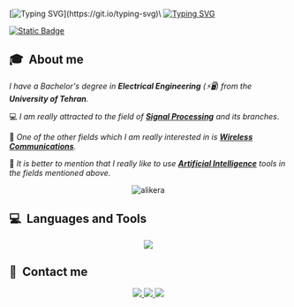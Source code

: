 
[![Typing SVG](https://readme-typing-svg.demolab.com/?lines=Hello+my+dear+fiend+👋;Welcome+to+my+GitHub+account!)](https://git.io/typing-svg)\
[![Typing SVG](https://readme-typing-svg.demolab.com?font=Georgia&duration=2502&pause=100&color=1C5483&multiline=true&width=600&height=80&lines=Erfan+Panahi;Research+Assistant+;Signal+Processing+%7C+Wireless+Communications+%7C+Artificial+Intelligence)](https://git.io/typing-svg)

[![Static Badge](https://img.shields.io/badge/Personal-Webpage-blue)](https:\\erfanpanahi.github.io)

## 🎓 &nbsp;About me
*I have a Bachelor's degree in ***Electrical Engineering*** (⚡🖥️) from the ***University of Tehran***.*

💻 *I am really attracted to the field of [**Signal Processing**](https://github.com/stars/ErfanPanahi/lists/signal-processing) and its branches*. 

📶 *One of the other fields which I am really interested in is [**Wireless Communications**](https://github.com/stars/ErfanPanahi/lists/communication-systems).*

🧠 *It is better to mention that I really like to use [**Artificial Intelligence**](https://github.com/stars/ErfanPanahi/lists/intelligent-systems) tools in the fields mentioned above.* 

<p align="center"> <img src="https://komarev.com/ghpvc/?username=erfanpanahi&label=Profile%20views" alt="alikera" /> </p>


## 💻 &nbsp;Languages and Tools
<p align="center"><img src="https://skillicons.dev/icons?i=py,r,matlab,cpp,c,pytorch,vscode,visualstudio,latex,anaconda,arduino,ps,&perline=12"><p>
  
## 💬 &nbsp;Contact me
<p align="center">
  <a href="https://www.linkedin.com/in/ErfanPanahi/"rel="nofollow noreferrer"><img src="https://skillicons.dev/icons?i=linkedin&perline=6">
  <a href="mailto:erfanpanahhi@gmail.com" rel="nofollow noreferrer"><img src="https://skillicons.dev/icons?i=gmail&perline=6">
  <a href="https://www.github.com/in/ErfanPanahi/" rel="nofollow noreferrer"><img src="https://skillicons.dev/icons?i=github&perline=6">
<p>

<!--
**ErfanPanahi/ErfanPanahi** is a ✨ _special_ ✨ repository because its `README.md` (this file) appears on your GitHub profile.

Here are some ideas to get you started:

- 🔭 I’m currently working on ...
- 🌱 I’m currently learning ...
- 👯 I’m looking to collaborate on ...
- 🤔 I’m looking for help with ...
- 💬 Ask me about ...
- 📫 How to reach me: ...
- 😄 Pronouns: ...
- ⚡ Fun fact: ...
💻🔌🔋🎓
-->
